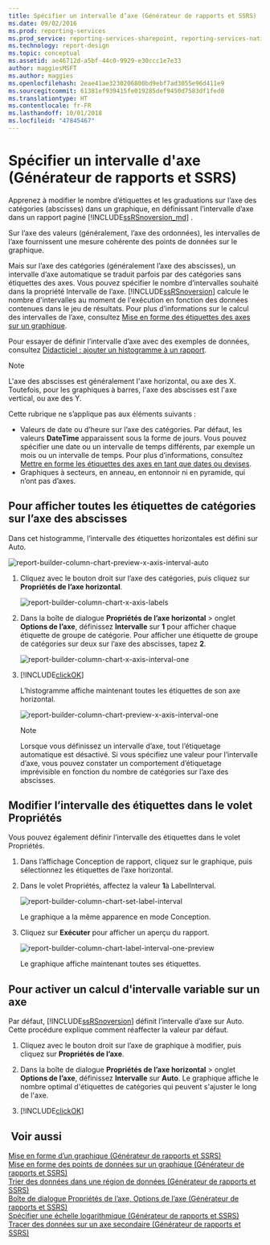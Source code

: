 ```yaml
---
title: Spécifier un intervalle d’axe (Générateur de rapports et SSRS) | Microsoft Docs
ms.date: 09/02/2016
ms.prod: reporting-services
ms.prod_service: reporting-services-sharepoint, reporting-services-native
ms.technology: report-design
ms.topic: conceptual
ms.assetid: ae46712d-a5bf-44c0-9929-e30ccc1e7e33
author: maggiesMSFT
ms.author: maggies
ms.openlocfilehash: 2eae41ae3230206800bd9ebf7ad3055e96d411e9
ms.sourcegitcommit: 61381ef939415fe019285def9450d7583df1fed0
ms.translationtype: HT
ms.contentlocale: fr-FR
ms.lasthandoff: 10/01/2018
ms.locfileid: "47845467"
---
```

# <a name="specify-an-axis-interval-report-builder-and-ssrs"></a>Spécifier un intervalle d'axe (Générateur de rapports et SSRS)
Apprenez à modifier le nombre d’étiquettes et les graduations sur l’axe des catégories (abscisses) dans un graphique, en définissant l’intervalle d’axe dans un rapport paginé [!INCLUDE[ssRSnoversion_md](../../includes/ssrsnoversion-md.md)] .
 
Sur l’axe des valeurs (généralement, l’axe des ordonnées), les intervalles de l’axe fournissent une mesure cohérente des points de données sur le graphique. 

Mais sur l’axe des catégories (généralement l’axe des abscisses), un intervalle d’axe automatique se traduit parfois par des catégories sans étiquettes des axes. Vous pouvez spécifier le nombre d’intervalles souhaité dans la propriété Intervalle de l’axe. [!INCLUDE[ssRSnoversion](../../includes/ssrsnoversion-md.md)] calcule le nombre d'intervalles au moment de l'exécution en fonction des données contenues dans le jeu de résultats. Pour plus d’informations sur le calcul des intervalles de l’axe, consultez [Mise en forme des étiquettes des axes sur un graphique](../../reporting-services/report-design/formatting-axis-labels-on-a-chart-report-builder-and-ssrs.md).  

Pour essayer de définir l’intervalle d’axe avec des exemples de données, consultez [Didacticiel : ajouter un histogramme à un rapport](Tutorial:%20Add%20a%20Column%20Chart%20to%20Your%20Report%20\(Report%20Builder\).md).
  
> [!NOTE]  
>  L'axe des abscisses est généralement l'axe horizontal, ou axe des X. Toutefois, pour les graphiques à barres, l'axe des abscisses est l'axe vertical, ou axe des Y.  
>
> Cette rubrique ne s’applique pas aux éléments suivants :
>-   Valeurs de date ou d’heure sur l’axe des catégories. Par défaut, les valeurs **DateTime** apparaissent sous la forme de jours. Vous pouvez spécifier une date ou un intervalle de temps différents, par exemple un mois ou un intervalle de temps. Pour plus d’informations, consultez [Mettre en forme les étiquettes des axes en tant que dates ou devises](../../reporting-services/report-design/format-axis-labels-as-dates-or-currencies-report-builder-and-ssrs.md).  
>-  Graphiques à secteurs, en anneau, en entonnoir ni en pyramide, qui n’ont pas d’axes. 
  
## <a name="to-show-all-the-category-labels-on-the-x-axis"></a>Pour afficher toutes les étiquettes de catégories sur l’axe des abscisses  

Dans cet histogramme, l’intervalle des étiquettes horizontales est défini sur Auto.

![report-builder-column-chart-preview-x-axis-interval-auto](../../reporting-services/report-design/media/report-builder-column-chart-preview-x-axis-interval-auto.png)
  
1.  Cliquez avec le bouton droit sur l’axe des catégories, puis cliquez sur **Propriétés de l’axe horizontal**.   

    ![report-builder-column-chart-x-axis-labels](../../reporting-services/report-design/media/report-builder-column-chart-x-axis-labels.png)
  
2.  Dans la boîte de dialogue **Propriétés de l’axe horizontal** > onglet **Options de l’axe**, définissez **Intervalle** sur **1** pour afficher chaque étiquette de groupe de catégorie. Pour afficher une étiquette de groupe de catégories sur deux sur l’axe des abscisses, tapez **2**. 

     ![report-builder-column-chart-x-axis-interval-one](../../reporting-services/report-design/media/report-builder-column-chart-x-axis-interval-one.png)
  
3.  [!INCLUDE[clickOK](../../includes/clickok-md.md)]  

    L’histogramme affiche maintenant toutes les étiquettes de son axe horizontal.

    ![report-builder-column-chart-preview-x-axis-interval-one](../../reporting-services/report-design/media/report-builder-column-chart-preview-x-axis-interval-one.png)
  
    > [!NOTE]  
    >  Lorsque vous définissez un intervalle d’axe, tout l’étiquetage automatique est désactivé. Si vous spécifiez une valeur pour l’intervalle d’axe, vous pouvez constater un comportement d’étiquetage imprévisible en fonction du nombre de catégories sur l’axe des abscisses.  

## <a name="change-the-label-interval-in-properties-pane"></a>Modifier l’intervalle des étiquettes dans le volet Propriétés

Vous pouvez également définir l’intervalle des étiquettes dans le volet Propriétés.

1.  Dans l’affichage Conception de rapport, cliquez sur le graphique, puis sélectionnez les étiquettes de l’axe horizontal.

3. Dans le volet Propriétés, affectez la valeur **1**à LabelInterval.

    ![report-builder-column-chart-set-label-interval](../../reporting-services/media/report-builder-column-chart-set-label-interval.png)

    Le graphique a la même apparence en mode Conception. 
    
5.  Cliquez sur **Exécuter** pour afficher un aperçu du rapport.

    ![report-builder-column-chart-label-interval-one-preview](../../reporting-services/media/report-builder-column-chart-label-interval-one-preview.png)
    
    Le graphique affiche maintenant toutes ses étiquettes.
  
## <a name="to-enable-a-variable-interval-calculation-on-an-axis"></a>Pour activer un calcul d'intervalle variable sur un axe  

Par défaut, [!INCLUDE[ssRSnoversion](../../includes/ssrsnoversion-md.md)] définit l’intervalle d’axe sur Auto. Cette procédure explique comment réaffecter la valeur par défaut. 
  
1.  Cliquez avec le bouton droit sur l’axe de graphique à modifier, puis cliquez sur **Propriétés de l’axe**. 
  
2.  Dans la boîte de dialogue **Propriétés de l’axe horizontal** > onglet **Options de l’axe**, définissez **Intervalle** sur **Auto**. Le graphique affiche le nombre optimal d'étiquettes de catégories qui peuvent s'ajuster le long de l'axe.  
  
3.  [!INCLUDE[clickOK](../../includes/clickok-md.md)]  
  
## <a name="see-also"></a> Voir aussi  
 [Mise en forme d’un graphique &#40;Générateur de rapports et SSRS&#41;](../../reporting-services/report-design/formatting-a-chart-report-builder-and-ssrs.md)   
 [Mise en forme des points de données sur un graphique (Générateur de rapports et SSRS)](../../reporting-services/report-design/formatting-data-points-on-a-chart-report-builder-and-ssrs.md)   
 [Trier des données dans une région de données (Générateur de rapports et SSRS)](../../reporting-services/report-design/sort-data-in-a-data-region-report-builder-and-ssrs.md)   
 [Boîte de dialogue Propriétés de l’axe, Options de l’axe &#40;Générateur de rapports et SSRS&#41;](http://msdn.microsoft.com/library/b276e210-7a12-48ae-971b-7dabae51df11)   
 [Spécifier une échelle logarithmique &#40;Générateur de rapports et SSRS&#41;](../../reporting-services/report-design/specify-a-logarithmic-scale-report-builder-and-ssrs.md)   
 [Tracer des données sur un axe secondaire &#40;Générateur de rapports et SSRS&#41;](../../reporting-services/report-design/plot-data-on-a-secondary-axis-report-builder-and-ssrs.md)  
  
  
